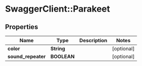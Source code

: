 # SwaggerClient::Parakeet

## Properties
Name | Type | Description | Notes
------------ | ------------- | ------------- | -------------
**color** | **String** |  | [optional] 
**sound_repeater** | **BOOLEAN** |  | [optional] 

